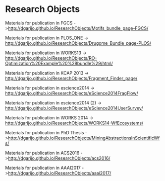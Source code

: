 Research Objects
==============
Materials for publication in FGCS ->http://dgarijo.github.io/ResearchObjects/Motifs_bundle_page-FGCS/

Materials for publication in PLOS_ONE -> http://dgarijo.github.io/ResearchObjects/Drugome_Bundle_page-PLOS/

Materials for publication in WORKS13 -> http://dgarijo.github.io/ResearchObjects/RO-Optimization%20Example%20%28bundle%29/html/

Materials for publication in KCAP 2013 -> http://dgarijo.github.io/ResearchObjects/Fragment_Finder_page/

Materials for publication in escience2014 -> http://dgarijo.github.io/ResearchObjects/eScience2014FragFlow/

Materials for publication in escience2014 (2) -> http://dgarijo.github.io/ResearchObjects/eScience2014UserSurvey/

Materials for publication in WORKS 2014 -> http://dgarijo.github.io/ResearchObjects/WORKS14-WfEcosystems/

Materials for publication in PhD Thesis ->http://dgarijo.github.io/ResearchObjects/MiningAbstractionsInScientificWfs/

Materials for publication in ACS2016 ->http://dgarijo.github.io/ResearchObjects/acs2016/

Materials for publication in AAAI2017 ->http://dgarijo.github.io/ResearchObjects/aaai2017/
